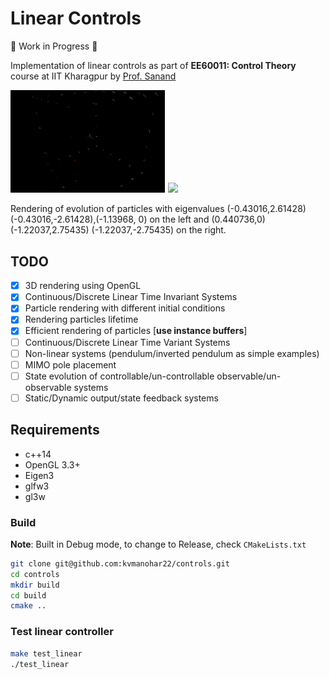 # Linear Controls

:construction: Work in Progress :construction:

Implementation of linear controls as part of **EE60011: Control Theory** course at IIT Kharagpur by [Prof. Sanand](http://www.facweb.iitkgp.ac.in/~sanand/f_sanand.html)

<div class="fig figcenter fighighlight">
  <img src="imgs/out_converge.gif" width=49% style="margin-right:1px;">
  <img src="imgs/diverge.gif" width=50%>
</div> 

Rendering of evolution of particles with eigenvalues (-0.43016,2.61428) (-0.43016,-2.61428),(-1.13968, 0) on the left and (0.440736,0)  (-1.22037,2.75435) (-1.22037,-2.75435) on the right.

## TODO
- [x] 3D rendering using OpenGL
- [x] Continuous/Discrete Linear Time Invariant Systems
- [x] Particle rendering with different initial conditions
- [x] Rendering particles lifetime
- [x] Efficient rendering of particles [**use instance buffers**]
- [ ] Continuous/Discrete Linear Time Variant Systems
- [ ] Non-linear systems (pendulum/inverted pendulum as simple examples)
- [ ] MIMO pole placement
- [ ] State evolution of controllable/un-controllable observable/un-observable systems
- [ ] Static/Dynamic output/state feedback systems

## Requirements

- c++14
- OpenGL 3.3+
- Eigen3
- glfw3
- gl3w

### Build

**Note**: Built in Debug mode, to change to Release, check `CMakeLists.txt`

```bash
git clone git@github.com:kvmanohar22/controls.git
cd controls
mkdir build
cd build
cmake ..
```

### Test linear controller

```bash
make test_linear
./test_linear
```
